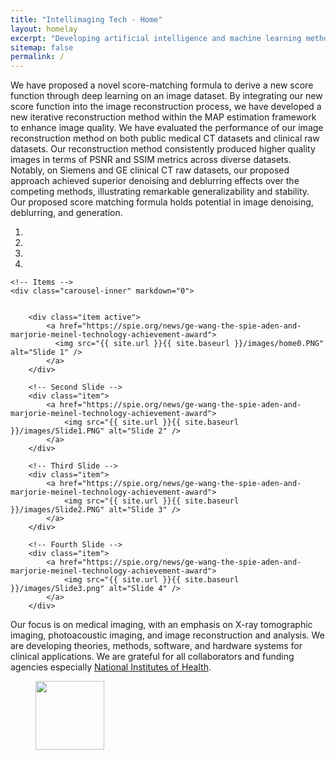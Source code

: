 ```yaml
---
title: "Intellimaging Tech - Home"
layout: homelay
excerpt: "Developing artificial intelligence and machine learning methods and technologies for medical imaging"
sitemap: false
permalink: /
---
```


We have proposed a novel score-matching formula to derive a new score function through deep learning on an image dataset. By integrating our new score function into the image reconstruction process, we have developed a new iterative reconstruction method within the MAP estimation framework to enhance image quality. We have evaluated the performance of our image reconstruction method on both public medical CT datasets and clinical raw datasets. Our reconstruction method consistently produced higher quality images in terms of PSNR and SSIM metrics across diverse datasets. Notably, on Siemens and GE clinical CT raw datasets, our proposed approach achieved superior denoising and deblurring effects over the competing methods, illustrating remarkable generalizability and stability. Our proposed score matching formula holds potential in image denoising, deblurring, and generation.   

<div markdown="0" id="carousel" class="carousel slide" data-ride="carousel" data-interval="2500" data-pause="hover" >
    <!-- Menu -->
    <ol class="carousel-indicators">
        <li data-target="#carousel" data-slide-to="0" class="active"></li>
        <li data-target="#carousel" data-slide-to="1"></li>
        <li data-target="#carousel" data-slide-to="2"></li>
        <li data-target="#carousel" data-slide-to="3"></li>
    </ol>

    <!-- Items -->
    <div class="carousel-inner" markdown="0">

        
        <div class="item active">
            <a href="https://spie.org/news/ge-wang-the-spie-aden-and-marjorie-meinel-technology-achievement-award">
              <img src="{{ site.url }}{{ site.baseurl }}/images/home0.PNG" alt="Slide 1" />
            </a>
        </div>

        <!-- Second Slide -->
        <div class="item">
            <a href="https://spie.org/news/ge-wang-the-spie-aden-and-marjorie-meinel-technology-achievement-award">
                <img src="{{ site.url }}{{ site.baseurl }}/images/Slide1.PNG" alt="Slide 2" />
            </a>
        </div>

        <!-- Third Slide -->
        <div class="item">
            <a href="https://spie.org/news/ge-wang-the-spie-aden-and-marjorie-meinel-technology-achievement-award">
                <img src="{{ site.url }}{{ site.baseurl }}/images/Slide2.PNG" alt="Slide 3" />
            </a>
        </div>

        <!-- Fourth Slide -->
        <div class="item">
            <a href="https://spie.org/news/ge-wang-the-spie-aden-and-marjorie-meinel-technology-achievement-award">
                <img src="{{ site.url }}{{ site.baseurl }}/images/Slide3.png" alt="Slide 4" />
            </a>
        </div>
  </div>
  <!--
  <a class="left carousel-control" role="button" data-slide="prev">
    <span class="glyphicon glyphicon-chevron-left" aria-hidden="true"></span>
    <span class="sr-only">Previous</span>
  </a>
  <a class="right carousel-control" role="button" data-slide="next">
    <span class="glyphicon glyphicon-chevron-right" aria-hidden="true"></span>
    <span class="sr-only">Next</span>
  </a>
  -->

  <!--
  <a class="left carousel-control" role="button" data-slide="prev" onclick="moveCarousel('prev')">
    <span class="glyphicon glyphicon-chevron-left" aria-hidden="true"></span>
    <span class="sr-only">Previous</span>
  </a>
  <a class="right carousel-control" role="button" data-slide="next" onclick="moveCarousel('next')">
    <span class="glyphicon glyphicon-chevron-right" aria-hidden="true"></span>
    <span class="sr-only">Next</span>
  </a>
  -->
</div>

<!-- jQuery (necessary for Bootstrap's JavaScript plugins) -->
<script src="https://ajax.googleapis.com/ajax/libs/jquery/1.12.4/jquery.min.js"></script>
<!-- Include all compiled plugins (below), or include individual files as needed -->
<script src="https://maxcdn.bootstrapcdn.com/bootstrap/3.3.7/js/bootstrap.min.js"></script>

Our focus is on medical imaging, with an emphasis on X-ray tomographic imaging, photoacoustic imaging, and image reconstruction and analysis. We are developing theories, methods, software, and hardware systems for clinical applications. We are grateful for all collaborators and funding agencies especially [National Institutes of Health](https://www.nih.gov/).


<figure class="fourth">
  <img src="{{ site.url }}{{ site.baseurl }}/images/logopic/logo-nih.jpg" style="width: 110px">
</figure>
